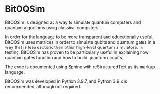 # BitOQSim

BitOQSim is designed as a way to simulate quantum computers and quantum
algorithms using classical computers.

In order for the language to be more transparent and educationally useful,
BitOQSim uses matrices in order to simulate qubits and quantum gates in a way
that is less esoteric than other high-level quantum simulators.  In testing,
BitOQSim has proven to be particularly useful in explaining how quantum gates
function and how to build quantum circuits.

The code is documented using Sphinx with reStructuredText as its markup
language.

BitOQSim was developed in Python 3.9.7, and Python 3.9.x is recommended,
although not required.